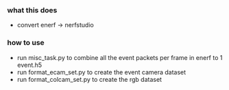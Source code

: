 ### what this does
- convert enerf -> nerfstudio

### how to use
- run misc_task.py to combine all the event packets per frame in enerf to 1 event.h5
- run format_ecam_set.py to create the event camera dataset
- run format_colcam_set.py to create the rgb dataset